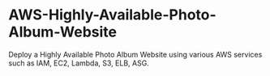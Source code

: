 # AWS-Highly-Available-Photo-Album-Website
Deploy a Highly Available Photo Album Website using various AWS services such as IAM, EC2, Lambda, S3, ELB, ASG.
